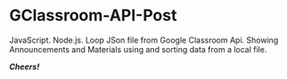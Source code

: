 # GClassroom-API-Post
JavaScript. Node.js. Loop JSon file from Google Classroom Api. Showing Announcements and Materials using and sorting data from a local file.  

***Cheers!***
